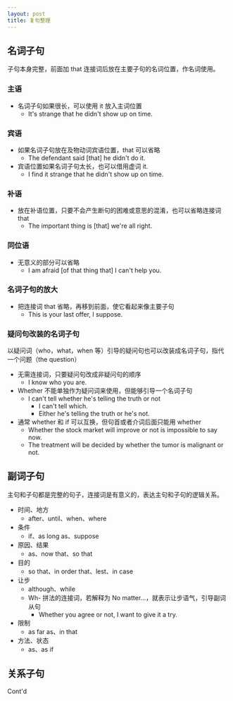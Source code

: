 ```yaml
---
layout: post
title: 复句整理
---
```

<a name="Tz7OH"></a>
## 名词子句
子句本身完整，前面加 that 连接词后放在主要子句的名词位置，作名词使用。
<a name="doq52"></a>
### 主语

- 名词子句如果很长，可以使用 it 放入主词位置
   - It's strange that he didn't show up on time.
<a name="sH75v"></a>
### 宾语

- 如果名词子句放在及物动词宾语位置，that 可以省略
   - The defendant said [that] he didn't do it.
- 宾语位置如果名词子句太长，也可以借用虚词 it.
   - I find it strange that he didn't show up on time.
<a name="DgP4W"></a>
### 补语

- 放在补语位置，只要不会产生断句的困难或意思的混淆，也可以省略连接词 that
   - The important thing is [that] we're all right.
<a name="UaBmg"></a>
### 同位语

- 无意义的部分可以省略
   - I am afraid [of that thing that] I can't help you.
<a name="PXMI5"></a>
### 名词子句的放大

- 把连接词 that 省略，再移到前面，使它看起来像主要子句
   - This is your last offer, I suppose.
<a name="Un2et"></a>
### 疑问句改装的名词子句
以疑问词（who，what，when 等）引导的疑问句也可以改装成名词子句，指代一个问题（the question）

- 无需连接词，只要疑问句改成非疑问句的顺序
   - I know who you are.
- Whether 不能单独作为疑问词来使用，但能够引导一个名词子句
   - I can't tell whether he's telling the truth or not
      - I can't tell which.
      - Either he's telling the truth or he's not.
- 通常 whether 和 if 可以互换，但句首或者介词后面只能用 whether
   - Whether the stock market will improve or not is impossible to say now.
   - The treatment will be decided by whether the tumor is malignant or not.

<a name="g2ny0"></a>
## 副词子句
主句和子句都是完整的句子，连接词是有意义的，表达主句和子句的逻辑关系。

- 时间、地方
   - after、until、when、where
- 条件
   - if、as long as、suppose
- 原因、结果
   - as、now that、so that
- 目的
   - so that、in order that、lest、in case
- 让步
   - although、while
   - Wh- 拼法的连接词，若解释为 No matter…，就表示让步语气，引导副词从句
      - Whether you agree or not, I want to give it a try.
- 限制
   - as far as、in that
- 方法、状态
   - as、as if

<a name="roMGp"></a>
## 关系子句
Cont'd


